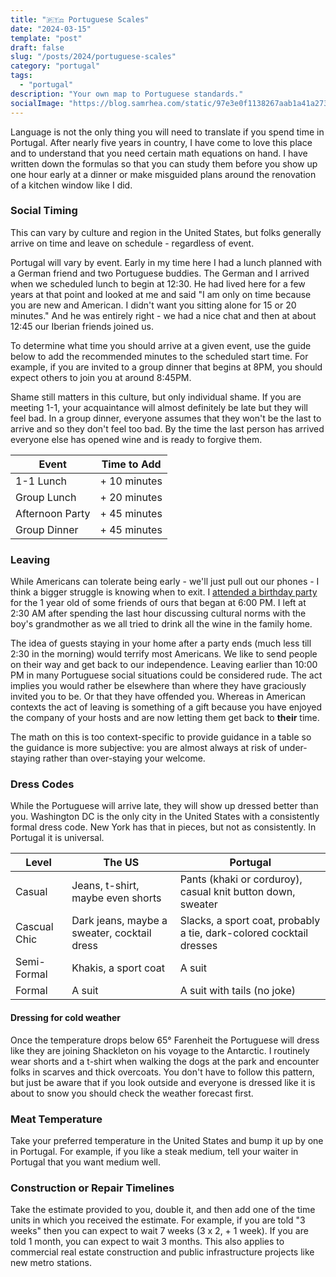 ```yaml
---
title: "🇵🇹⚖️ Portuguese Scales"
date: "2024-03-15"
template: "post"
draft: false
slug: "/posts/2024/portuguese-scales"
category: "portugal"
tags:
  - "portugal"
description: "Your own map to Portuguese standards."
socialImage: "https://blog.samrhea.com/static/97e3e0f1138267aab1a41a27307af5fb/18ee2/photo.avif"
---
```


Language is not the only thing you will need to translate if you spend time in Portugal. After nearly five years in country, I have come to love this place and to understand that you need certain math equations on hand. I have written down the formulas so that you can study them before you show up one hour early at a dinner or make misguided plans around the renovation of a kitchen window like I did.

### Social Timing

This can vary by culture and region in the United States, but folks generally arrive on time and leave on schedule - regardless of event.

Portugal will vary by event. Early in my time here I had a lunch planned with a German friend and two Portuguese buddies. The German and I arrived when we scheduled lunch to begin at 12:30. He had lived here for a few years at that point and looked at me and said "I am only on time because you are new and American. I didn't want you sitting alone for 15 or 20 minutes." And he was entirely right - we had a nice chat and then at about 12:45 our Iberian friends joined us.

To determine what time you should arrive at a given event, use the guide below to add the recommended minutes to the scheduled start time. For example, if you are invited to a group dinner that begins at 8PM, you should expect others to join you at around 8:45PM.

Shame still matters in this culture, but only individual shame. If you are meeting 1-1, your acquaintance will almost definitely be late but they will feel bad. In a group dinner, everyone assumes that they won't be the last to arrive and so they don't feel too bad. By the time the last person has arrived everyone else has opened wine and is ready to forgive them.

|Event|Time to Add|
|---|---|
|1-1 Lunch| + 10 minutes |
|Group Lunch| + 20 minutes |
|Afternoon Party| + 45 minutes |
|Group Dinner| + 45 minutes |

### Leaving

While Americans can tolerate being early - we'll just pull out our phones - I think a bigger struggle is knowing when to exit. I [attended a birthday party](https://blog.samrhea.com/posts/2023/benfica) for the 1 year old of some friends of ours that began at 6:00 PM. I left at 2:30 AM after spending the last hour discussing cultural norms with the boy's grandmother as we all tried to drink all the wine in the family home.

The idea of guests staying in your home after a party ends (much less till 2:30 in the morning) would terrify most Americans. We like to send people on their way and get back to our independence. Leaving earlier than 10:00 PM in many Portuguese social situations could be considered rude. The act implies you would rather be elsewhere than where they have graciously invited you to be. Or that they have offended you. Whereas in American contexts the act of leaving is something of a gift because you have enjoyed the company of your hosts and are now letting them get back to **their** time.

The math on this is too context-specific to provide guidance in a table so the guidance is more subjective: you are almost always at risk of under-staying rather than over-staying your welcome.

### Dress Codes

While the Portuguese will arrive late, they will show up dressed better than you. Washington DC is the only city in the United States with a consistently formal dress code. New York has that in pieces, but not as consistently. In Portugal it is universal.

|Level|The US|Portugal|
|---|---|---|
|Casual|Jeans, t-shirt, maybe even shorts|Pants (khaki or corduroy), casual knit button down, sweater|
|Cascual Chic|Dark jeans, maybe a sweater, cocktail dress|Slacks, a sport coat, probably a tie, dark-colored cocktail dresses|
|Semi-Formal|Khakis, a sport coat|A suit|
|Formal|A suit|A suit with tails (no joke)|

#### Dressing for cold weather

Once the temperature drops below 65° Farenheit the Portuguese will dress like they are joining Shackleton on his voyage to the Antarctic. I routinely wear shorts and a t-shirt when walking the dogs at the park and encounter folks in scarves and thick overcoats. You don't have to follow this pattern, but just be aware that if you look outside and everyone is dressed like it is about to snow you should check the weather forecast first.

### Meat Temperature

Take your preferred temperature in the United States and bump it up by one in Portugal. For example, if you like a steak medium, tell your waiter in Portugal that you want medium well.

### Construction or Repair Timelines

Take the estimate provided to you, double it, and then add one of the time units in which you received the estimate. For example, if you are told "3 weeks" then you can expect to wait 7 weeks (3 x 2, + 1 week). If you are told 1 month, you can expect to wait 3 months. This also applies to commercial real estate construction and public infrastructure projects like new metro stations.
